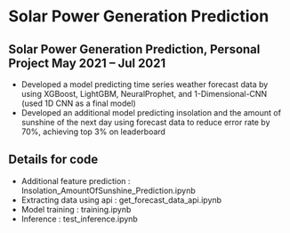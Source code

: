 # Solar Power Generation Prediction
## Solar Power Generation Prediction, Personal Project                   May 2021 – Jul 2021
* Developed a model predicting time series weather forecast data by using XGBoost, LightGBM, NeuralProphet, and 1-Dimensional-CNN (used 1D CNN as a final model)
* Developed an additional model predicting insolation and the amount of sunshine of the next day using forecast data to reduce error rate by 70%, achieving top 3% on leaderboard

## Details for code
* Additional feature prediction : Insolation_AmountOfSunshine_Prediction.ipynb
* Extracting data using api : get_forecast_data_api.ipynb
* Model training : training.ipynb
* Inference : test_inference.ipynb
